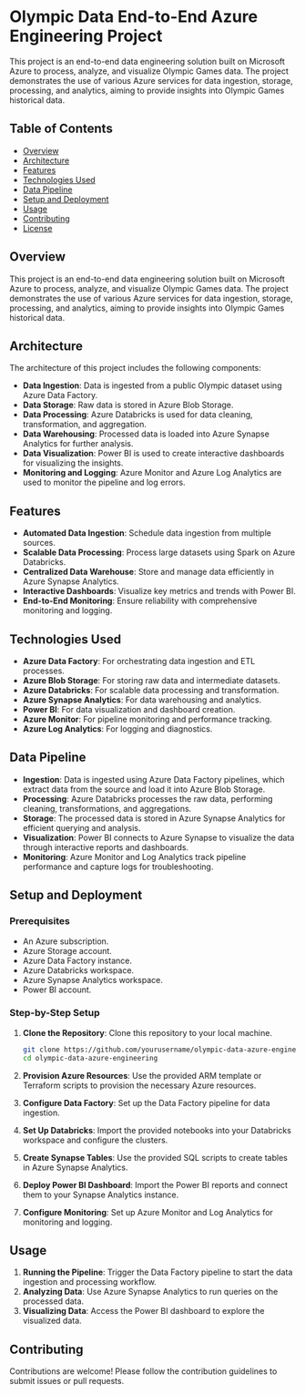 # Olympic Data End-to-End Azure Engineering Project

This project is an end-to-end data engineering solution built on Microsoft Azure to process, analyze, and visualize Olympic Games data. The project demonstrates the use of various Azure services for data ingestion, storage, processing, and analytics, aiming to provide insights into Olympic Games historical data.

## Table of Contents
- [Overview](#overview)
- [Architecture](#architecture)
- [Features](#features)
- [Technologies Used](#technologies-used)
- [Data Pipeline](#data-pipeline)
- [Setup and Deployment](#setup-and-deployment)
- [Usage](#usage)
- [Contributing](#contributing)
- [License](#license)

## Overview
This project is an end-to-end data engineering solution built on Microsoft Azure to process, analyze, and visualize Olympic Games data. The project demonstrates the use of various Azure services for data ingestion, storage, processing, and analytics, aiming to provide insights into Olympic Games historical data.

## Architecture
The architecture of this project includes the following components:

- **Data Ingestion**: Data is ingested from a public Olympic dataset using Azure Data Factory.
- **Data Storage**: Raw data is stored in Azure Blob Storage.
- **Data Processing**: Azure Databricks is used for data cleaning, transformation, and aggregation.
- **Data Warehousing**: Processed data is loaded into Azure Synapse Analytics for further analysis.
- **Data Visualization**: Power BI is used to create interactive dashboards for visualizing the insights.
- **Monitoring and Logging**: Azure Monitor and Azure Log Analytics are used to monitor the pipeline and log errors.

## Features
- **Automated Data Ingestion**: Schedule data ingestion from multiple sources.
- **Scalable Data Processing**: Process large datasets using Spark on Azure Databricks.
- **Centralized Data Warehouse**: Store and manage data efficiently in Azure Synapse Analytics.
- **Interactive Dashboards**: Visualize key metrics and trends with Power BI.
- **End-to-End Monitoring**: Ensure reliability with comprehensive monitoring and logging.

## Technologies Used
- **Azure Data Factory**: For orchestrating data ingestion and ETL processes.
- **Azure Blob Storage**: For storing raw data and intermediate datasets.
- **Azure Databricks**: For scalable data processing and transformation.
- **Azure Synapse Analytics**: For data warehousing and analytics.
- **Power BI**: For data visualization and dashboard creation.
- **Azure Monitor**: For pipeline monitoring and performance tracking.
- **Azure Log Analytics**: For logging and diagnostics.

## Data Pipeline
- **Ingestion**: Data is ingested using Azure Data Factory pipelines, which extract data from the source and load it into Azure Blob Storage.
- **Processing**: Azure Databricks processes the raw data, performing cleaning, transformations, and aggregations.
- **Storage**: The processed data is stored in Azure Synapse Analytics for efficient querying and analysis.
- **Visualization**: Power BI connects to Azure Synapse to visualize the data through interactive reports and dashboards.
- **Monitoring**: Azure Monitor and Log Analytics track pipeline performance and capture logs for troubleshooting.

## Setup and Deployment

### Prerequisites
- An Azure subscription.
- Azure Storage account.
- Azure Data Factory instance.
- Azure Databricks workspace.
- Azure Synapse Analytics workspace.
- Power BI account.

### Step-by-Step Setup

1. **Clone the Repository**: Clone this repository to your local machine.

   ```bash
   git clone https://github.com/yourusername/olympic-data-azure-engineering.git
   cd olympic-data-azure-engineering
   
2. **Provision Azure Resources**: Use the provided ARM template or Terraform scripts to provision the necessary Azure resources.

3. **Configure Data Factory**: Set up the Data Factory pipeline for data ingestion.

4. **Set Up Databricks**: Import the provided notebooks into your Databricks workspace and configure the clusters.

5. **Create Synapse Tables**: Use the provided SQL scripts to create tables in Azure Synapse Analytics.

6. **Deploy Power BI Dashboard**: Import the Power BI reports and connect them to your Synapse Analytics instance.

7. **Configure Monitoring**: Set up Azure Monitor and Log Analytics for monitoring and logging.

## Usage

1. **Running the Pipeline**: Trigger the Data Factory pipeline to start the data ingestion and processing workflow.
2. **Analyzing Data**: Use Azure Synapse Analytics to run queries on the processed data.
3. **Visualizing Data**: Access the Power BI dashboard to explore the visualized data.

## Contributing

Contributions are welcome! Please follow the contribution guidelines to submit issues or pull requests.
